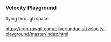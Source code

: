 ### Velocity Playground

flying through space

https://cdn.rawgit.com/oliverlundquist/velocity-playground/master/index.html
